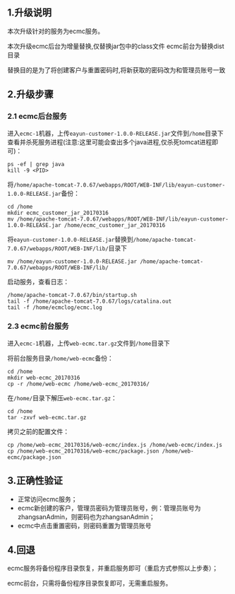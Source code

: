 ## 1.升级说明

本次升级针对的服务为ecmc服务。

本次升级ecmc后台为增量替换,仅替换jar包中的class文件
ecmc前台为替换dist目录

替换目的是为了将创建客户与重置密码时,将新获取的密码改为和管理员账号一致


## 2.升级步骤



### 2.1 ecmc后台服务

进入`ecmc-1`机器，上传`eayun-customer-1.0.0-RELEASE.jar`文件到`/home`目录下
查看并杀死服务进程(注意:这里可能会查出多个java进程,仅杀死tomcat进程即可)：

```
ps -ef | grep java
kill -9 <PID>
```

将`/home/apache-tomcat-7.0.67/webapps/ROOT/WEB-INF/lib/eayun-customer-1.0.0-RELEASE.jar`备份：

```
cd /home
mkdir ecmc_customer_jar_20170316
mv /home/apache-tomcat-7.0.67/webapps/ROOT/WEB-INF/lib/eayun-customer-1.0.0-RELEASE.jar /home/ecmc_customer_jar_20170316
```



将`eayun-customer-1.0.0-RELEASE.jar`替换到`/home/apache-tomcat-7.0.67/webapps/ROOT/WEB-INF/lib/`目录下

```
mv /home/eayun-customer-1.0.0-RELEASE.jar /home/apache-tomcat-7.0.67/webapps/ROOT/WEB-INF/lib/
```


启动服务，查看日志：

```
/home/apache-tomcat-7.0.67/bin/startup.sh
tail -f /home/apache-tomcat-7.0.67/logs/catalina.out 
tail -f /home/ecmclog/ecmc.log 
```

### 2.3 ecmc前台服务
进入`ecmc-1`机器，上传`web-ecmc.tar.gz`文件到`/home`目录下

将前台服务目录`/home/web-ecmc`备份：

```
cd /home
mkdir web-ecmc_20170316
cp -r /home/web-ecmc /home/web-ecmc_20170316/
```

在`/home/`目录下解压`web-ecmc.tar.gz`：

```
cd /home
tar -zxvf web-ecmc.tar.gz
```

拷贝之前的配置文件：

```
cp /home/web-ecmc_20170316/web-ecmc/index.js /home/web-ecmc/index.js
cp /home/web-ecmc_20170316/web-ecmc/package.json /home/web-ecmc/package.json
```

## 3.正确性验证

* 正常访问ecmc服务；
* ecmc新创建的客户，管理员密码为管理员账号，例：管理员账号为zhangsanAdmin，则密码也为zhangsanAdmin；
* ecmc中点击重置密码，则密码重置为管理员账号

## 4.回退
ecmc服务将备份程序目录恢复，并重启服务即可（重启方式参照以上步奏）；

ecmc前台，只需将备份程序目录恢复即可，无需重启服务。


